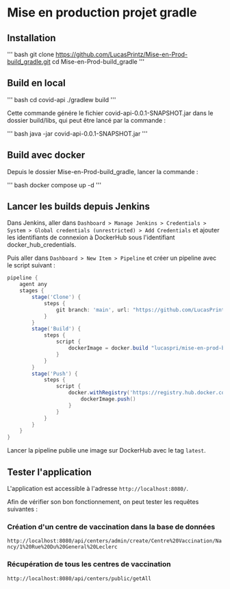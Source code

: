 # Mise en production projet gradle

## Installation

''' bash
git clone https://github.com/LucasPrintz/Mise-en-Prod-build_gradle.git
cd Mise-en-Prod-build_gradle
'''

## Build en local

''' bash
cd covid-api
./gradlew build
'''

Cette commande génére le fichier covid-api-0.0.1-SNAPSHOT.jar dans le dossier build/libs, qui peut être lancé par la commande :

''' bash
java -jar covid-api-0.0.1-SNAPSHOT.jar
'''

## Build avec docker

Depuis le dossier Mise-en-Prod-build_gradle, lancer la commande :

''' bash
docker compose up -d
'''

## Lancer les builds depuis Jenkins

Dans Jenkins, aller dans `Dashboard > Manage Jenkins > Credentials > System > Global credentials (unrestricted) > Add Credentials` 
et ajouter les identifiants de connexion à DockerHub sous l'identifiant docker_hub_credentials.

Puis aller dans `Dashboard > New Item > Pipeline` et créer un pipeline avec le script suivant :

``` groovy 
pipeline {
    agent any
    stages {
        stage('Clone') {
            steps {
                git branch: 'main', url: "https://github.com/LucasPrintz/Mise-en-Prod-build_gradle.git"
            }
        }
        stage('Build') {
            steps {
                script {
                    dockerImage = docker.build "lucaspri/mise-en-prod-build_gradle" + ":latest"
                }
            }
        }
        stage('Push') {
            steps {
                script {
                    docker.withRegistry('https://registry.hub.docker.com', 'docker_hub_credentials') {
                        dockerImage.push()
                    }
                }
            }
        }
    }
}
```
Lancer la pipeline publie une image sur DockerHub avec le tag `latest`.

## Tester l'application

L'application est accessible à l'adresse `http://localhost:8080/`.

Afin de vérifier son bon fonctionnement, on peut tester les requêtes suivantes :

### Création d'un centre de vaccination dans la base de données

`http://localhost:8080/api/centers/admin/create/Centre%20Vaccination/Nancy/1%20Rue%20Du%20General%20Leclerc`

### Récupération de tous les centres de vaccination

`http://localhost:8080/api/centers/public/getAll`
